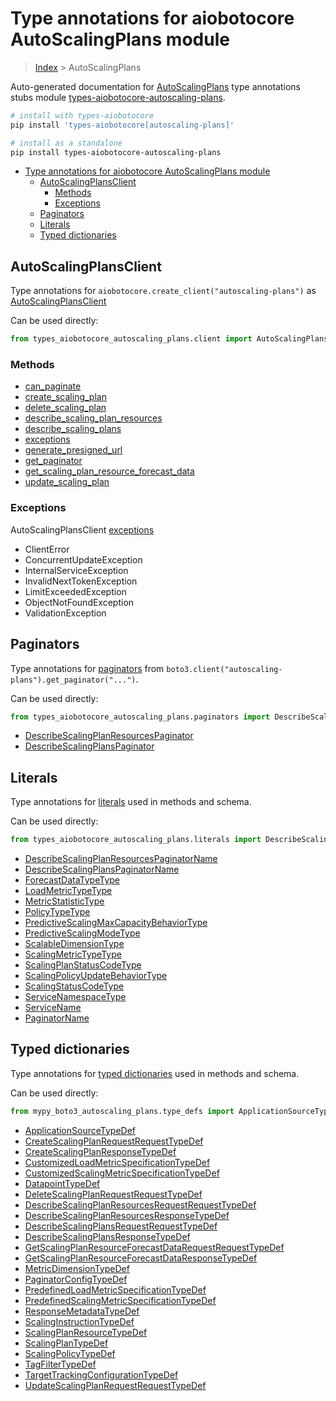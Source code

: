 <a id="type-annotations-for-aiobotocore-autoscalingplans-module"></a>

# Type annotations for aiobotocore AutoScalingPlans module

> [Index](..) > AutoScalingPlans

Auto-generated documentation for
[AutoScalingPlans](https://boto3.amazonaws.com/v1/documentation/api/latest/reference/services/autoscaling-plans.html#AutoScalingPlans)
type annotations stubs module
[types-aiobotocore-autoscaling-plans](https://pypi.org/project/types-aiobotocore-autoscaling-plans/).

```bash
# install with types-aiobotocore
pip install 'types-aiobotocore[autoscaling-plans]'

# install as a standalone
pip install types-aiobotocore-autoscaling-plans
```

- [Type annotations for aiobotocore AutoScalingPlans module](#type-annotations-for-aiobotocore-autoscalingplans-module)
  - [AutoScalingPlansClient](#autoscalingplansclient)
    - [Methods](#methods)
    - [Exceptions](#exceptions)
  - [Paginators](#paginators)
  - [Literals](#literals)
  - [Typed dictionaries](#typed-dictionaries)

<a id="autoscalingplansclient"></a>

## AutoScalingPlansClient

Type annotations for `aiobotocore.create_client("autoscaling-plans")` as
[AutoScalingPlansClient](./client.md)

Can be used directly:

```python
from types_aiobotocore_autoscaling_plans.client import AutoScalingPlansClient
```

<a id="methods"></a>

### Methods

- [can_paginate](./client.md#can_paginate)
- [create_scaling_plan](./client.md#create_scaling_plan)
- [delete_scaling_plan](./client.md#delete_scaling_plan)
- [describe_scaling_plan_resources](./client.md#describe_scaling_plan_resources)
- [describe_scaling_plans](./client.md#describe_scaling_plans)
- [exceptions](./client.md#exceptions)
- [generate_presigned_url](./client.md#generate_presigned_url)
- [get_paginator](./client.md#get_paginator)
- [get_scaling_plan_resource_forecast_data](./client.md#get_scaling_plan_resource_forecast_data)
- [update_scaling_plan](./client.md#update_scaling_plan)

<a id="exceptions"></a>

### Exceptions

AutoScalingPlansClient [exceptions](./client.md#exceptions)

- ClientError
- ConcurrentUpdateException
- InternalServiceException
- InvalidNextTokenException
- LimitExceededException
- ObjectNotFoundException
- ValidationException

<a id="paginators"></a>

## Paginators

Type annotations for [paginators](./paginators.md) from
`boto3.client("autoscaling-plans").get_paginator("...")`.

Can be used directly:

```python
from types_aiobotocore_autoscaling_plans.paginators import DescribeScalingPlanResourcesPaginator, ...
```

- [DescribeScalingPlanResourcesPaginator](./paginators.md#describescalingplanresourcespaginator)
- [DescribeScalingPlansPaginator](./paginators.md#describescalingplanspaginator)

<a id="literals"></a>

## Literals

Type annotations for [literals](./literals.md) used in methods and schema.

Can be used directly:

```python
from types_aiobotocore_autoscaling_plans.literals import DescribeScalingPlanResourcesPaginatorName, ...
```

- [DescribeScalingPlanResourcesPaginatorName](./literals.md#describescalingplanresourcespaginatorname)
- [DescribeScalingPlansPaginatorName](./literals.md#describescalingplanspaginatorname)
- [ForecastDataTypeType](./literals.md#forecastdatatypetype)
- [LoadMetricTypeType](./literals.md#loadmetrictypetype)
- [MetricStatisticType](./literals.md#metricstatistictype)
- [PolicyTypeType](./literals.md#policytypetype)
- [PredictiveScalingMaxCapacityBehaviorType](./literals.md#predictivescalingmaxcapacitybehaviortype)
- [PredictiveScalingModeType](./literals.md#predictivescalingmodetype)
- [ScalableDimensionType](./literals.md#scalabledimensiontype)
- [ScalingMetricTypeType](./literals.md#scalingmetrictypetype)
- [ScalingPlanStatusCodeType](./literals.md#scalingplanstatuscodetype)
- [ScalingPolicyUpdateBehaviorType](./literals.md#scalingpolicyupdatebehaviortype)
- [ScalingStatusCodeType](./literals.md#scalingstatuscodetype)
- [ServiceNamespaceType](./literals.md#servicenamespacetype)
- [ServiceName](./literals.md#servicename)
- [PaginatorName](./literals.md#paginatorname)

<a id="typed-dictionaries"></a>

## Typed dictionaries

Type annotations for [typed dictionaries](./type_defs.md) used in methods and
schema.

Can be used directly:

```python
from mypy_boto3_autoscaling_plans.type_defs import ApplicationSourceTypeDef, ...
```

- [ApplicationSourceTypeDef](./type_defs.md#applicationsourcetypedef)
- [CreateScalingPlanRequestRequestTypeDef](./type_defs.md#createscalingplanrequestrequesttypedef)
- [CreateScalingPlanResponseTypeDef](./type_defs.md#createscalingplanresponsetypedef)
- [CustomizedLoadMetricSpecificationTypeDef](./type_defs.md#customizedloadmetricspecificationtypedef)
- [CustomizedScalingMetricSpecificationTypeDef](./type_defs.md#customizedscalingmetricspecificationtypedef)
- [DatapointTypeDef](./type_defs.md#datapointtypedef)
- [DeleteScalingPlanRequestRequestTypeDef](./type_defs.md#deletescalingplanrequestrequesttypedef)
- [DescribeScalingPlanResourcesRequestRequestTypeDef](./type_defs.md#describescalingplanresourcesrequestrequesttypedef)
- [DescribeScalingPlanResourcesResponseTypeDef](./type_defs.md#describescalingplanresourcesresponsetypedef)
- [DescribeScalingPlansRequestRequestTypeDef](./type_defs.md#describescalingplansrequestrequesttypedef)
- [DescribeScalingPlansResponseTypeDef](./type_defs.md#describescalingplansresponsetypedef)
- [GetScalingPlanResourceForecastDataRequestRequestTypeDef](./type_defs.md#getscalingplanresourceforecastdatarequestrequesttypedef)
- [GetScalingPlanResourceForecastDataResponseTypeDef](./type_defs.md#getscalingplanresourceforecastdataresponsetypedef)
- [MetricDimensionTypeDef](./type_defs.md#metricdimensiontypedef)
- [PaginatorConfigTypeDef](./type_defs.md#paginatorconfigtypedef)
- [PredefinedLoadMetricSpecificationTypeDef](./type_defs.md#predefinedloadmetricspecificationtypedef)
- [PredefinedScalingMetricSpecificationTypeDef](./type_defs.md#predefinedscalingmetricspecificationtypedef)
- [ResponseMetadataTypeDef](./type_defs.md#responsemetadatatypedef)
- [ScalingInstructionTypeDef](./type_defs.md#scalinginstructiontypedef)
- [ScalingPlanResourceTypeDef](./type_defs.md#scalingplanresourcetypedef)
- [ScalingPlanTypeDef](./type_defs.md#scalingplantypedef)
- [ScalingPolicyTypeDef](./type_defs.md#scalingpolicytypedef)
- [TagFilterTypeDef](./type_defs.md#tagfiltertypedef)
- [TargetTrackingConfigurationTypeDef](./type_defs.md#targettrackingconfigurationtypedef)
- [UpdateScalingPlanRequestRequestTypeDef](./type_defs.md#updatescalingplanrequestrequesttypedef)
